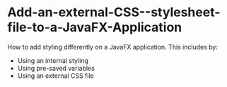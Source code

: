 # Add-an-external-CSS--stylesheet-file-to-a-JavaFX-Application

How to add styling differently on a JavaFX application. This includes by:

- Using an internal styling
- Using pre-saved variables
- Using an external CSS file
